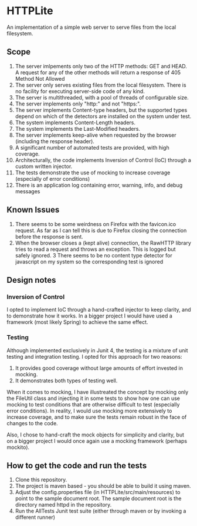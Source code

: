 # HTTPLite

An implementation of a simple web server to serve files from the local filesystem.

## Scope

1. The server imlpements only two of the HTTP methods: GET and HEAD. A request for any of the other methods will return a response of 405 Method Not Allowed
2. The server only serves existing files from the local filesystem. There is no facility for executing server-side code of any kind.
3. The server is multithreaded, with a pool of threads of configurable size.
4. The server implements only "http:" and not "https:".
5. The server implements Content-type headers, but the supported types depend on which of the detectors are installed on the system under test.
6. The system implements Content-Length headers.
7. The system implements the Last-Modified headers.
8. The server implements keep-alive when requested by the browser (including the response header).
9. A significant number of automated tests are provided, with high coverage.
10. Architecturally, the code implements Inversion of Control (IoC) through a custom written injector.
11. The tests demonstrate the use of mocking to increase coverage (especially of error conditions)
12. There is an application log containing error, warning, info, and debug messages

## Known Issues

1. There seems to be some weirdness on Firefox with the favicon.ico request. As far as I can tell this is due to Firefox closing the connection before the response is sent.
2. When the browser closes a (kept alive) connection, the RawHTTP library tries to read a request and throws an exception. This is logged but safely ignored.
3 There seems to be no content type detector for javascript on my system so the corresponding test is ignored

## Design notes

### Inversion of Control

I opted to implement IoC through a hand-crafted injector to keep clarity, and to demonstrate how it works. In a bigger project I would have used a framework (most likely Spring) to achieve the same effect.

### Testing

Although implemented exclusively in Junit 4, the testing is a mixture of unit testing and integration testing. I opted for this approach for two reasons:
1. It provides good coverage without large amounts of effort invested in mocking.
2. It demonstrates both types of testing well. 

When it comes to mocking, I have illustreated the concept by mocking only the FileUtil class and injecting it in some tests to show how one can use mocking to test conditions that are otherwise difficult to test (especially error conditions). In reality, I would use mocking more extensively to increase coverage, and to make sure the tests remain robust in the face of changes to the code. 

Also, I chose to hand-craft the mock objects for simplicity and clarity, but on a bigger project I would once again use a mocking framework (perhaps mockito).

## How to get the code and run the tests

1. Clone this repository.
2. The project is maven based - you should be able to build it using maven.
3. Adjust the config.properties file (in HTTPLite/src/main/resources) to point to the sample document root. The sample document root is the directory named httpd in the repository.
4. Run the AllTests Junit test suite (either through maven or by invoking a different runner)
